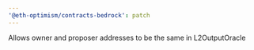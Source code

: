 ```yaml
---
'@eth-optimism/contracts-bedrock': patch
---
```


Allows owner and proposer addresses to be the same in L2OutputOracle
